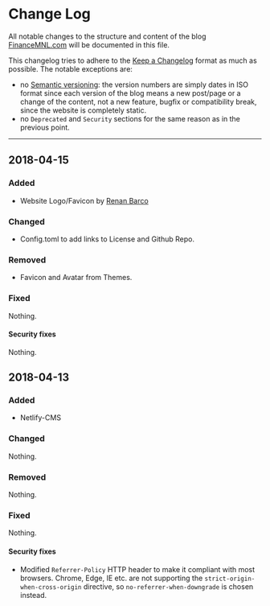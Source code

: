 Change Log
================================================================================

All notable changes to the structure and content of the blog
[FinanceMNL.com](https://financemnl.com/) will be documented in this file.

This changelog tries to adhere to the
[Keep a Changelog](http://keepachangelog.com) format as much as possible. The
notable exceptions are:

- no [Semantic versioning](http://semver.org): the version numbers are simply
  dates in ISO format since each version of the blog means a new post/page or a
  change of the content, not a new feature, bugfix or compatibility break, since
  the website is completely static.
- no `Deprecated` and `Security` sections for the same reason as in the previous
  point.

********************************************************************************

2018-04-15
---------------------------------------


### Added

- Website Logo/Favicon by [Renan Barco](https://dribbble.com/renanbarco)


### Changed

- Config.toml to add links to License and Github Repo.


### Removed

- Favicon and Avatar from Themes.

### Fixed

Nothing.

#### Security fixes

Nothing.


2018-04-13
---------------------------------------


### Added

- Netlify-CMS


### Changed

Nothing.


### Removed

Nothing.


### Fixed

Nothing.

#### Security fixes

- Modified `Referrer-Policy` HTTP header to make it compliant with most browsers.
  Chrome, Edge, IE etc. are not supporting the `strict-origin-when-cross-origin`
  directive, so `no-referrer-when-downgrade` is chosen instead.
